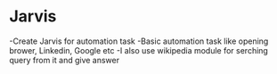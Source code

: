 # Jarvis
-Create Jarvis for automation task 
-Basic automation task like opening brower, Linkedin, Google etc 
-I also use wikipedia module for serching query from it and give answer 
